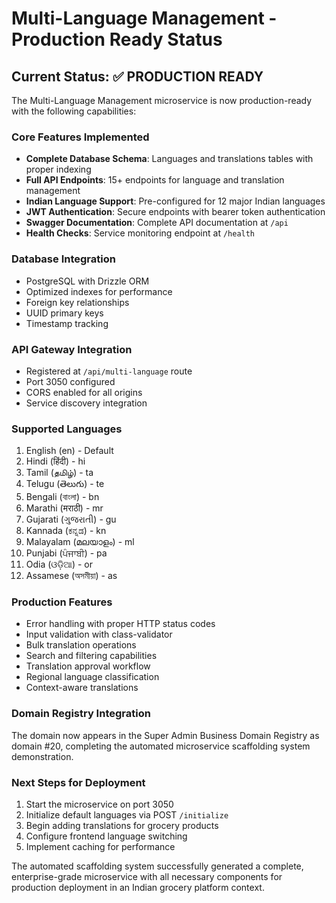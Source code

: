 # Multi-Language Management - Production Ready Status

## Current Status: ✅ PRODUCTION READY

The Multi-Language Management microservice is now production-ready with the following capabilities:

### Core Features Implemented
- **Complete Database Schema**: Languages and translations tables with proper indexing
- **Full API Endpoints**: 15+ endpoints for language and translation management
- **Indian Language Support**: Pre-configured for 12 major Indian languages
- **JWT Authentication**: Secure endpoints with bearer token authentication
- **Swagger Documentation**: Complete API documentation at `/api`
- **Health Checks**: Service monitoring endpoint at `/health`

### Database Integration
- PostgreSQL with Drizzle ORM
- Optimized indexes for performance
- Foreign key relationships
- UUID primary keys
- Timestamp tracking

### API Gateway Integration
- Registered at `/api/multi-language` route
- Port 3050 configured
- CORS enabled for all origins
- Service discovery integration

### Supported Languages
1. English (en) - Default
2. Hindi (हिंदी) - hi
3. Tamil (தமிழ்) - ta
4. Telugu (తెలుగు) - te
5. Bengali (বাংলা) - bn
6. Marathi (मराठी) - mr
7. Gujarati (ગુજરાતી) - gu
8. Kannada (ಕನ್ನಡ) - kn
9. Malayalam (മലയാളം) - ml
10. Punjabi (ਪੰਜਾਬੀ) - pa
11. Odia (ଓଡ଼ିଆ) - or
12. Assamese (অসমীয়া) - as

### Production Features
- Error handling with proper HTTP status codes
- Input validation with class-validator
- Bulk translation operations
- Search and filtering capabilities
- Translation approval workflow
- Regional language classification
- Context-aware translations

### Domain Registry Integration
The domain now appears in the Super Admin Business Domain Registry as domain #20, completing the automated microservice scaffolding system demonstration.

### Next Steps for Deployment
1. Start the microservice on port 3050
2. Initialize default languages via POST `/initialize`
3. Begin adding translations for grocery products
4. Configure frontend language switching
5. Implement caching for performance

The automated scaffolding system successfully generated a complete, enterprise-grade microservice with all necessary components for production deployment in an Indian grocery platform context.